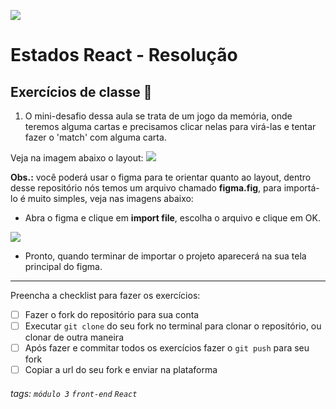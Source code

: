 ![](https://i.imgur.com/xG74tOh.png)

# Estados React - Resolução


## Exercícios de classe 🏫

1. O mini-desafio dessa aula se trata de um jogo da memória, onde teremos alguma cartas e precisamos clicar nelas para virá-las e tentar fazer o 'match' com alguma carta.

Veja na imagem abaixo o layout:
![](https://i.imgur.com/wWQgq7Z.png)


**Obs.:** você poderá usar o figma para te orientar quanto ao layout, dentro desse repositório nós temos um arquivo chamado **figma.fig**, para importá-lo é muito simples, veja nas imagens abaixo:

- Abra o figma e clique em **import file**, escolha o arquivo e clique em OK.


![](https://i.imgur.com/5jKmg1r.jpg)

- Pronto, quando terminar de importar o projeto aparecerá na sua tela principal do figma.

---

Preencha a checklist para fazer os exercícios:

-   [ ] Fazer o fork do repositório para sua conta
-   [ ] Executar `git clone` do seu fork no terminal para clonar o repositório, ou clonar de outra maneira
-   [ ] Após fazer e commitar todos os exercícios fazer o `git push` para seu fork
-   [ ] Copiar a url do seu fork e enviar na plataforma

###### tags: `módulo 3` `front-end` `React`

